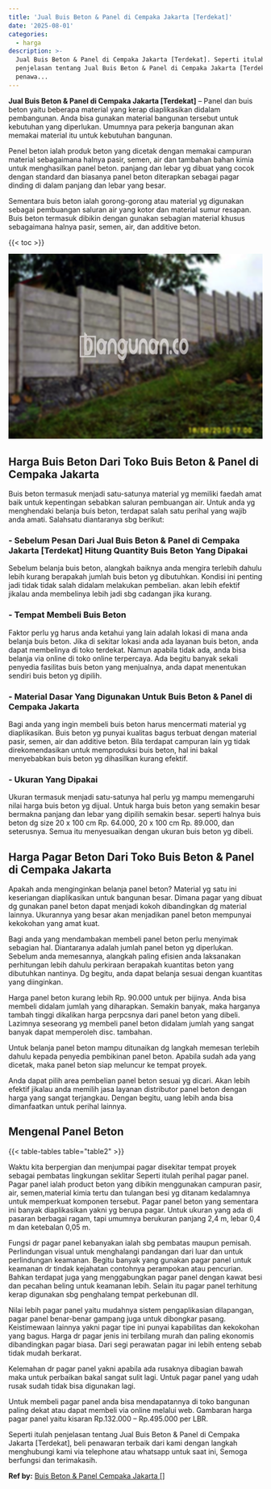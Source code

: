 ```yaml
---
title: 'Jual Buis Beton & Panel di Cempaka Jakarta [Terdekat]'
date: '2025-08-01'
categories:
  - harga
description: >-
  Jual Buis Beton & Panel di Cempaka Jakarta [Terdekat]. Seperti itulah
  penjelasan tentang Jual Buis Beton & Panel di Cempaka Jakarta [Terdekat], beli
  penawa...
---
```


**Jual Buis Beton & Panel di Cempaka Jakarta \[Terdekat\]** – Panel dan buis beton yaitu beberapa material yang kerap diaplikasikan didalam pembangunan. Anda bisa gunakan material bangunan tersebut untuk kebutuhan yang diperlukan. Umumnya para pekerja bangunan akan memakai material itu untuk kebutuhan bangunan.

Penel beton ialah produk beton yang dicetak dengan memakai campuran material sebagaimana halnya pasir, semen, air dan tambahan bahan kimia untuk menghasilkan panel beton. panjang dan lebar yg dibuat yang cocok dengan standard dan biasanya panel beton diterapkan sebagai pagar dinding di dalam panjang dan lebar yang besar.

Sementara buis beton ialah gorong-gorong atau material yg digunakan sebagai pembuangan saluran air yang kotor dan material sumur resapan. Buis beton termasuk dibikin dengan gunakan sebagian material khusus sebagaimana halnya pasir, semen, air, dan additive beton.

{{< toc >}}

![Jual Buis Beton & Panel di Cempaka Jakarta [Terdekat]](/images/jual-panel-buis-beton-murah-49.png)

## Harga Buis Beton Dari Toko Buis Beton & Panel di Cempaka Jakarta

Buis beton termasuk menjadi satu-satunya material yg memiliki faedah amat baik untuk kepentingan sebabkan saluran pembuangan air. Untuk anda yg menghendaki belanja buis beton, terdapat salah satu perihal yang wajib anda amati. Salahsatu diantaranya sbg berikut:

### \- Sebelum Pesan Dari Jual Buis Beton & Panel di Cempaka Jakarta \[Terdekat\] Hitung Quantity Buis Beton Yang Dipakai

Sebelum belanja buis beton, alangkah baiknya anda mengira terlebih dahulu lebih kurang berapakah jumlah buis beton yg dibutuhkan. Kondisi ini penting jadi tidak tidak salah didalam melakukan pembelian. akan lebih efektif jikalau anda membelinya lebih jadi sbg cadangan jika kurang.

### \- Tempat Membeli Buis Beton

Faktor perlu yg harus anda ketahui yang lain adalah lokasi di mana anda belanja buis beton. Jika di sekitar lokasi anda ada layanan buis beton, anda dapat membelinya di toko terdekat. Namun apabila tidak ada, anda bisa belanja via online di toko online terpercaya. Ada begitu banyak sekali penyedia fasilitas buis beton yang menjualnya, anda dapat menentukan sendiri buis beton yg dipilih.

### \- Material Dasar Yang Digunakan Untuk Buis Beton & Panel di Cempaka Jakarta

Bagi anda yang ingin membeli buis beton harus mencermati material yg diaplikasikan. Buis beton yg punyai kualitas bagus terbuat dengan material pasir, semen, air dan additive beton. Bila terdapat campuran lain yg tidak direkomendasikan untuk memproduksi buis beton, hal ini bakal menyebabkan buis beton yg dihasilkan kurang efektif.

### \- Ukuran Yang Dipakai

Ukuran termasuk menjadi satu-satunya hal perlu yg mampu memengaruhi nilai harga buis beton yg dijual. Untuk harga buis beton yang semakin besar bermakna panjang dan lebar yang dipilih semakin besar. seperti halnya buis beton dg size 20 x 100 cm Rp. 64.000, 20 x 100 cm Rp. 89.000, dan seterusnya. Semua itu menyesuaikan dengan ukuran buis beton yg dibeli.

## Harga Pagar Beton Dari Toko Buis Beton & Panel di Cempaka Jakarta

Apakah anda menginginkan belanja panel beton? Material yg satu ini keseriangan diaplikasikan untuk bangunan besar. Dimana pagar yang dibuat dg gunakan panel beton dapat menjadi kokoh dibandingkan dg material lainnya. Ukurannya yang besar akan menjadikan panel beton mempunyai kekokohan yang amat kuat.

Bagi anda yang mendambakan membeli panel beton perlu menyimak sebagian hal. Diantaranya adalah jumlah panel beton yg diperlukan. Sebelum anda memesannya, alangkah paling efisien anda laksanakan perhitungan lebih dahulu perkiraan berapakah kuantitas beton yang dibutuhkan nantinya. Dg begitu, anda dapat belanja sesuai dengan kuantitas yang diinginkan.

Harga panel beton kurang lebih Rp. 90.000 untuk per bijinya. Anda bisa membeli didalam jumlah yang diharapkan. Semakin banyak, maka harganya tambah tinggi dikalikan harga perpcsnya dari panel beton yang dibeli. Lazimnya seseorang yg membeli panel beton didalam jumlah yang sangat banyak dapat memperoleh disc. tambahan.

Untuk belanja panel beton mampu ditunaikan dg langkah memesan terlebih dahulu kepada penyedia pembikinan panel beton. Apabila sudah ada yang dicetak, maka panel beton siap meluncur ke tempat proyek.

Anda dapat pilih area pembelian panel beton sesuai yg dicari. Akan lebih efektif jikalau anda memilih jasa layanan distributor panel beton dengan harga yang sangat terjangkau. Dengan begitu, uang lebih anda bisa dimanfaatkan untuk perihal lainnya.

## Mengenal Panel Beton

{{< table-tables table="table2" >}}

Waktu kita berpergian dan menjumpai pagar disekitar tempat proyek sebagai pembatas lingkungan seklitar Seperti itulah perihal pagar panel. Pagar panel ialah product beton yang dibikin menggunakan campuran pasir, air, semen,material kimia tertu dan tulangan besi yg ditanam kedalamnya untuk memperkuat komponen tersebut. Pagar panel beton yang sementara ini banyak diaplikasikan yakni yg berupa pagar. Untuk ukuran yang ada di pasaran berbagai ragam, tapi umumnya berukuran panjang 2,4 m, lebar 0,4 m dan ketebalan 0,05 m.

Fungsi dr pagar panel kebanyakan ialah sbg pembatas maupun pemisah. Perlindungan visual untuk menghalangi pandangan dari luar dan untuk perlindungan keamanan. Begitu banyak yang gunakan pagar panel untuk keamanan dr tindak kejahatan contohnya perampokan atau pencurian. Bahkan terdapat juga yang menggabungkan pagar panel dengan kawat besi dan pecahan beling untuk keamanan lebih. Selain itu pagar panel terhitung kerap digunakan sbg penghalang tempat perkebunan dll.

Nilai lebih pagar panel yaitu mudahnya sistem pengaplikasian dilapangan, pagar panel benar-benar gampang juga untuk dibongkar pasang. Keistimewaan lainnya yakni pagar tipe ini punyai kapabilitas dan kekokohan yang bagus. Harga dr pagar jenis ini terbilang murah dan paling ekonomis dibandingkan pagar biasa. Dari segi perawatan pagar ini lebih enteng sebab tidak mudah berkarat.

Kelemahan dr pagar panel yakni apabila ada rusaknya dibagian bawah maka untuk perbaikan bakal sangat sulit lagi. Untuk pagar panel yang udah rusak sudah tidak bisa digunakan lagi.

Untuk membeli pagar panel anda bisa mendapatannya di toko bangunan paling dekat atau dapat membeli via online melalui web. Gambaran harga pagar panel yaitu kisaran Rp.132.000 – Rp.495.000 per LBR.

Seperti itulah penjelasan tentang Jual Buis Beton & Panel di Cempaka Jakarta \[Terdekat\], beli penawaran terbaik dari kami dengan langkah menghubungi kami via telephone atau whatsapp untuk saat ini, Semoga berfungsi dan terimakasih.

**Ref by:** [Buis Beton & Panel Cempaka Jakarta []](https://id.wikipedia.org/wiki/Buis)
